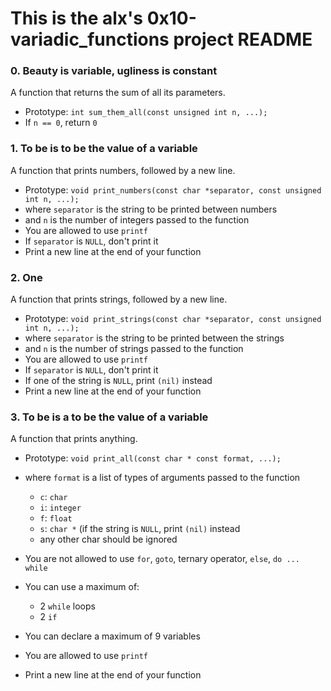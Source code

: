 # This is the alx's 0x10-variadic_functions project README

### 0. Beauty is variable, ugliness is constant

A function that returns the sum of all its parameters.

-   Prototype: `int sum_them_all(const unsigned int n, ...);`
-  If `n == 0`, return `0`

### 1. To be is to be the value of a variable

A function that prints numbers, followed by a new line.

-   Prototype: `void print_numbers(const char *separator, const unsigned int n, ...);`
-  where `separator` is the string to be printed between numbers
- and `n` is the number of integers passed to the function
- You are allowed to use `printf`
- If `separator` is `NULL`, don't print it
- Print a new line at the end of your function


### 2. One

A function that prints strings, followed by a new line.

-   Prototype: `void print_strings(const char *separator, const unsigned int n, ...);`
- where `separator` is the string to be printed between the strings
- and `n` is the number of strings passed to the function
- You are allowed to use `printf`
- If `separator` is `NULL`, don't print it
- If one of the string is `NULL`, print `(nil)` instead
- Print a new line at the end of your function

### 3. To be is a to be the value of a variable

A function that prints anything.

-   Prototype: `void print_all(const char * const format, ...);`
- where `format` is a list of types of arguments passed to the function
  -  `c`: `char`
  - `i`: `integer`
  - `f`: `float`
  - `s`: `char *` (if the string is `NULL`, print `(nil)` instead
  - any other char should be ignored

- You are not allowed to use `for`, `goto`, ternary operator, `else`, `do ... while`
- You can use a maximum of:
  - 2 `while` loops
  - 2 `if`
- You can declare a maximum of 9 variables
- You are allowed to use `printf`
- Print a new line at the end of your function

